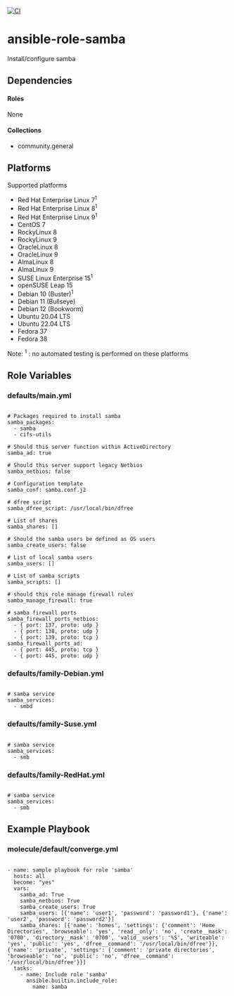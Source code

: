 [![CI](https://github.com/de-it-krachten/ansible-role-samba/workflows/CI/badge.svg?event=push)](https://github.com/de-it-krachten/ansible-role-samba/actions?query=workflow%3ACI)


# ansible-role-samba

Install/configure samba



## Dependencies

#### Roles
None

#### Collections
- community.general

## Platforms

Supported platforms

- Red Hat Enterprise Linux 7<sup>1</sup>
- Red Hat Enterprise Linux 8<sup>1</sup>
- Red Hat Enterprise Linux 9<sup>1</sup>
- CentOS 7
- RockyLinux 8
- RockyLinux 9
- OracleLinux 8
- OracleLinux 9
- AlmaLinux 8
- AlmaLinux 9
- SUSE Linux Enterprise 15<sup>1</sup>
- openSUSE Leap 15
- Debian 10 (Buster)<sup>1</sup>
- Debian 11 (Bullseye)
- Debian 12 (Bookworm)
- Ubuntu 20.04 LTS
- Ubuntu 22.04 LTS
- Fedora 37
- Fedora 38

Note:
<sup>1</sup> : no automated testing is performed on these platforms

## Role Variables
### defaults/main.yml
<pre><code>
# Packages required to install samba
samba_packages:
  - samba
  - cifs-utils

# Should this server function within ActiveDirectory
samba_ad: true

# Should this server support legacy Netbios
samba_netbios: false

# Configuration template
samba_conf: samba.conf.j2

# dfree script
samba_dfree_script: /usr/local/bin/dfree

# List of shares
samba_shares: []

# Should the samba users be defined as OS users
samba_create_users: false

# List of local samba users
samba_users: []

# List of samba scripts
samba_scripts: []

# should this role manage firewall rules
samba_manage_firewall: true

# samba firewall ports
samba_firewall_ports_netbios:
  - { port: 137, proto: udp }
  - { port: 138, proto: udp }
  - { port: 139, proto: tcp }
samba_firewall_ports_ad:
  - { port: 445, proto: tcp }
  - { port: 445, proto: udp }
</pre></code>

### defaults/family-Debian.yml
<pre><code>
# samba service
samba_services:
  - smbd
</pre></code>

### defaults/family-Suse.yml
<pre><code>
# samba service
samba_services:
  - smb
</pre></code>

### defaults/family-RedHat.yml
<pre><code>
# samba service
samba_services:
  - smb
</pre></code>




## Example Playbook
### molecule/default/converge.yml
<pre><code>
- name: sample playbook for role 'samba'
  hosts: all
  become: "yes"
  vars:
    samba_ad: True
    samba_netbios: True
    samba_create_users: True
    samba_users: [{'name': 'user1', 'password': 'password1'}, {'name': 'user2', 'password': 'password2'}]
    samba_shares: [{'name': 'homes', 'settings': {'comment': 'Home Directories', 'browseable': 'yes', 'read__only': 'no', 'create__mask': '0700', 'directory__mask': '0700', 'valid__users': '%S', 'writeable': 'yes', 'public': 'yes', 'dfree__command': '/usr/local/bin/dfree'}}, {'name': 'private', 'settings': {'comment': 'private directories', 'browseable': 'no', 'public': 'no', 'dfree__command': '/usr/local/bin/dfree'}}]
  tasks:
    - name: Include role 'samba'
      ansible.builtin.include_role:
        name: samba
</pre></code>
